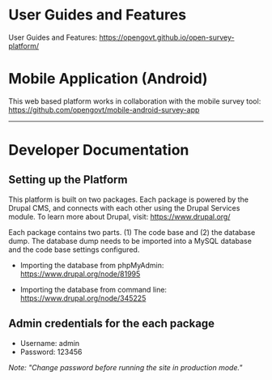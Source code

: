 # User Guides and Features

User Guides and Features: https://opengovt.github.io/open-survey-platform/

# Mobile Application (Android)

This web based platform works in collaboration with the mobile survey tool: https://github.com/opengovt/mobile-android-survey-app


---


# Developer Documentation


## Setting up the Platform


This platform is built on two packages. Each package is powered by the Drupal CMS, and connects with each other using the Drupal Services module. To learn more about Drupal, visit: https://www.drupal.org/


Each package contains two parts. (1) The code base and (2) the database dump. The database dump needs to be imported into a MySQL database and the code base settings configured.


* Importing the database from phpMyAdmin: https://www.drupal.org/node/81995
   
* Importing the database from command line: https://www.drupal.org/node/345225





## Admin credentials for the each package

 * Username: admin
 * Password: 123456

 _Note: "Change password before running the site in production mode."_



